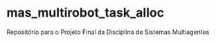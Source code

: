 # mas_multirobot_task_alloc
Repositório para o Projeto Final da Disciplina de Sistemas Multiagentes 
